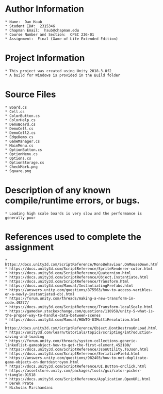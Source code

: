 # Author Information
    * Name:  Dan Haub
    * Student ID#:  2315346
    * Chapman Email:  haub@chapman.edu
    * Course Number and Section:  CPSC 236-01
    * Assignment:  Final (Game of Life Extended Edition)

# Project Information
    * This project was created using Unity 2018.3.0f2
    * A build for Windows is provided in the Build folder

# Source Files
    * Board.cs
	* Cell.cs
	* ColorButton.cs
	* ColorHelp.cs
	* DemoBoard.cs
	* DemoCell.cs
	* DemoCell2.cs
	* EdgeDemo.cs
	* GameManager.cs
	* MainMenu.cs
	* OptionButton.cs
	* OptionMenu.cs
	* Options.cs
	* OptionStorage.cs
	* CheckMark.png
	* Square.png

# Description of any known compile/runtime errors, or bugs.
    * Loading high scale boards is very slow and the performance is generally poor

# References used to complete the assignment
    * https://docs.unity3d.com/ScriptReference/MonoBehaviour.OnMouseDown.html
	* https://docs.unity3d.com/ScriptReference/SpriteRenderer-color.html
    * https://docs.unity3d.com/ScriptReference/Quaternion.html
    * https://docs.unity3d.com/ScriptReference/Object.Instantiate.html
    * https://docs.unity3d.com/ScriptReference/Transform.html
    * https://docs.unity3d.com/Manual/InstantiatingPrefabs.html
    * https://answers.unity.com/questions/875563/how-to-access-varibles-on-a-newly-instantiated-obj.html
    * https://forum.unity.com/threads/making-a-new-transform-in-code.49277/
    * https://docs.unity3d.com/ScriptReference/Transform-localScale.html
    * https://gamedev.stackexchange.com/questions/110958/unity-5-what-is-the-proper-way-to-handle-data-between-scenes
    * https://docs.unity3d.com/Manual/HOWTO-UIMultiResolution.html
    * https://docs.unity3d.com/ScriptReference/Object.DontDestroyOnLoad.html
    * https://unity3d.com/learn/tutorials/topics/scripting/introduction-saving-and-loading
    * https://forum.unity.com/threads/system-collections-generic-linkedlist-gameobject-how-to-get-the-first-element.452180/
    * https://docs.unity3d.com/ScriptReference/JsonUtility.ToJson.html
    * https://docs.unity3d.com/ScriptReference/SerializeField.html
    * https://answers.unity.com/questions/982403/how-to-not-duplicate-game-objects-on-dontdestroyon.html
    * https://docs.unity3d.com/ScriptReference/UI.Button-onClick.html
    * https://assetstore.unity.com/packages/tools/gui/color-picker-triangle-91518
    * https://docs.unity3d.com/ScriptReference/Application.OpenURL.html
    * Derek Prate
    * Nicholas Mirchandani

